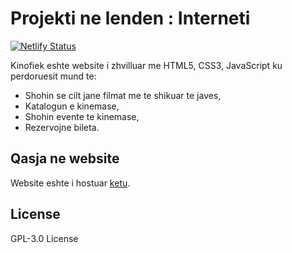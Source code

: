 # Projekti ne lenden : Interneti

[![Netlify Status](https://api.netlify.com/api/v1/badges/bbb5558a-276d-4b77-ba93-7136ae667166/deploy-status)](https://kinofiek.netlify.app/)

Kinofiek eshte website i zhvilluar me HTML5, CSS3, JavaScript ku perdoruesit mund te:
- Shohin se cilt jane filmat me te shikuar te javes,
- Katalogun e kinemase,
- Shohin evente te kinemase,
- Rezervojne bileta.

## Qasja ne website

Website eshte i hostuar [ketu](https://kinofiek.netlify.app/).

## License

GPL-3.0 License
